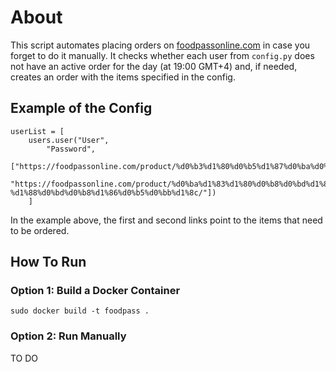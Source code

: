 # About
This script automates placing orders on [foodpassonline.com](https://foodpassonline.com/) in case you forget to do it manually. It checks whether each user from `config.py` does not have an active order for the day (at 19:00 GMT+4) and, if needed, creates an order with the items specified in the config.

## Example of the Config

    userList = [
        users.user("User", 
            "Password", 
            ["https://foodpassonline.com/product/%d0%b3%d1%80%d0%b5%d1%87%d0%ba%d0%b0/",
            "https://foodpassonline.com/product/%d0%ba%d1%83%d1%80%d0%b8%d0%bd%d1%8b%d0%b9-%d1%88%d0%bd%d0%b8%d1%86%d0%b5%d0%bb%d1%8c/"])
        ]


In the example above, the first and second links point to the items that need to be ordered.



## How To Run

### Option 1: Build a Docker Container

    sudo docker build -t foodpass .

### Option 2: Run Manually

TO DO